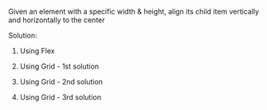 Given an element with a specific width & height, align its child item vertically and horizontally to the center

Solution:
01. Using Flex

02. Using Grid - 1st solution

03. Using Grid - 2nd solution

04. Using Grid - 3rd solution